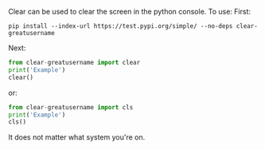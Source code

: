 Clear can be used to clear the screen in the python console.
To use:
First:
```
pip install --index-url https://test.pypi.org/simple/ --no-deps clear-greatusername
```
Next:
```python
from clear-greatusername import clear
print('Example')
clear()
```
or:
```python
from clear-greatusername import cls
print('Example')
cls()
```
It does not matter what system you're on.
